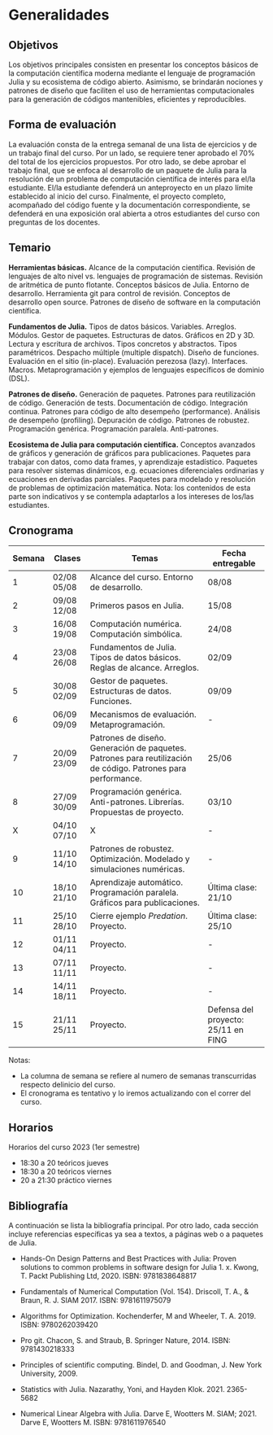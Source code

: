 # Generalidades

## Objetivos

Los objetivos principales consisten en presentar los conceptos básicos de la
computación científica moderna mediante el lenguaje de programación Julia y su
ecosistema de código abierto. Asimismo, se brindarán nociones y patrones de diseño
que faciliten el uso de herramientas computacionales para la generación de códigos
mantenibles, eficientes y reproducibles.

## Forma de evaluación

La evaluación consta de la entrega semanal de una lista de ejercicios y de un trabajo
final del curso. Por un lado, se requiere tener aprobado el 70% del total de los ejercicios
propuestos. Por otro lado, se debe aprobar el trabajo final, que se enfoca al desarrollo
de un paquete de Julia para la resolución de un problema de computación científica de interés
para el/la estudiante. El/la estudiante defenderá un anteproyecto en un plazo límite establecido
al inicio del curso. Finalmente, el proyecto completo, acompañado del código fuente y la documentación
correspondiente, se defenderá en una exposición oral abierta a otros estudiantes del
curso con preguntas de los docentes.

## Temario

**Herramientas básicas.** Alcance de la computación científica. Revisión de lenguajes de alto nivel vs. lenguajes de programación de sistemas. Revisión de aritmética de punto flotante. Conceptos básicos de Julia. Entorno de desarrollo. Herramienta git para control de revisión. Conceptos de desarrollo open source. Patrones de diseño de software en la computación científica.

**Fundamentos de Julia.** Tipos de datos básicos. Variables. Arreglos. Módulos. Gestor de paquetes. Estructuras de datos. Gráficos en 2D y 3D. Lectura y escritura de archivos. Tipos concretos y abstractos. Tipos paramétricos. Despacho múltiple (multiple dispatch). Diseño de funciones. Evaluación en el sitio (in-place). Evaluación perezosa (lazy). Interfaces. Macros. Metaprogramación y ejemplos de lenguajes específicos de dominio (DSL).

**Patrones de diseño.** Generación de paquetes. Patrones para reutilización de código. Generación de tests. Documentación de código. Integración continua. Patrones para código de alto desempeño (performance). Análisis de desempeño (profiling). Depuración de código. Patrones de robustez. Programación genérica. Programación paralela. Anti-patrones.

**Ecosistema de Julia para computación científica.** Conceptos avanzados de gráficos y generación de gráficos para publicaciones. Paquetes para trabajar con datos, como data frames, y aprendizaje estadístico. Paquetes para resolver sistemas dinámicos, e.g. ecuaciones diferenciales ordinarias y ecuaciones en derivadas parciales. Paquetes para modelado y resolución de problemas de optimización matemática. Nota: los contenidos de esta parte son indicativos y se contempla adaptarlos a los intereses de los/las estudiantes.

## Cronograma

|Semana|Clases|Temas|Fecha entregable|
|------|------|------|------|
|1  |02/08 05/08 |Alcance del curso. Entorno de desarrollo. |08/08|
|2  |09/08 12/08 |Primeros pasos en Julia. |15/08|
|3  |16/08 19/08 |Computación numérica. Computación simbólica. |24/08|
|4  |23/08 26/08 |Fundamentos de Julia. Tipos de datos básicos. Reglas de alcance. Arreglos.|02/09|
|5  |30/08 02/09 |Gestor de paquetes. Estructuras de datos. Funciones. |09/09|
|6  |06/09 09/09 |Mecanismos de evaluación. Metaprogramación. |-|
|7  |20/09 23/09 | Patrones de diseño. Generación de paquetes. Patrones para reutilización de código. Patrones para performance. |25/06|
|8  |27/09 30/09 |Programación genérica. Anti-patrones. Librerías. Propuestas de proyecto. |03/10|
|X  |04/10 07/10 |X |-|
|9  |11/10 14/10 |Patrones de robustez. Optimización. Modelado y simulaciones numéricas. |-|
|10 |18/10 21/10 |Aprendizaje automático. Programación paralela. Gráficos para publicaciones. |Última clase: 21/10|
|11 |25/10 28/10 |Cierre ejemplo _Predation_. Proyecto. |Última clase: 25/10|
|12 |01/11 04/11 |Proyecto. |-|
|13 |07/11 11/11 |Proyecto. |-|
|14 |14/11 18/11 |Proyecto. |-|
|15 |21/11 25/11 |Proyecto. |Defensa del proyecto: 25/11 en FING|

Notas:

- La columna de semana se refiere al numero de semanas transcurridas respecto delinicio del curso.
- El cronograma es tentativo y lo iremos actualizando con el correr del curso.

## Horarios

Horarios del curso 2023 (1er semestre)

- 18:30 a 20 teóricos jueves
- 18:30 a 20 teóricos viernes
- 20 a 21:30 práctico viernes

## Bibliografía

A continuación se lista la bibliografía principal. Por otro lado, cada sección incluye referencias específicas ya sea a textos, a páginas web o a paquetes de Julia.

- Hands-On Design Patterns and Best Practices with Julia: Proven solutions to common problems in software design for Julia 1. x. Kwong, T.  Packt Publishing Ltd, 2020.  ISBN: 9781838648817

- Fundamentals of Numerical Computation (Vol. 154). Driscoll, T. A., & Braun, R. J. SIAM 2017.  ISBN: 9781611975079

- Algorithms for Optimization. Kochenderfer, M and Wheeler, T. A.  2019. ISBN: 9780262039420

- Pro git. Chacon, S. and Straub, B. Springer Nature, 2014.  ISBN: 9781430218333

- Principles of scientific computing. Bindel, D. and Goodman, J. New York University, 2009.

- Statistics with Julia. Nazarathy, Yoni, and Hayden Klok. 2021. 2365-5682

- Numerical Linear Algebra with Julia. Darve E, Wootters M. SIAM; 2021. Darve E, Wootters M. ISBN: 9781611976540
